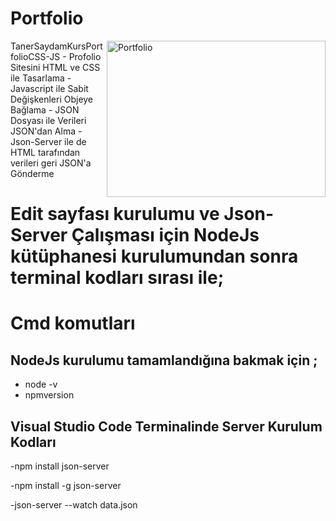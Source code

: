 # Portfolio
<img align="right" alt="Portfolio " height=250 width=350 src="https://upload.wikimedia.org/wikipedia/commons/8/81/Portfolio_.gif" />
TanerSaydamKursPortfolioCSS-JS
- Profolio Sitesini HTML ve CSS ile Tasarlama
- Javascript ile Sabit Değişkenleri Objeye Bağlama
- JSON Dosyası ile Verileri JSON'dan Alma
- Json-Server ile de HTML tarafından verileri geri JSON'a Gönderme

# Edit sayfası kurulumu ve Json-Server Çalışması için NodeJs kütüphanesi kurulumundan sonra terminal kodları sırası ile;

# Cmd komutları
## NodeJs kurulumu tamamlandığına bakmak için ;  
- node -v
- npmversion

## Visual Studio Code Terminalinde Server Kurulum Kodları
-npm install json-server

-npm install -g json-server  

-json-server --watch data.json 


